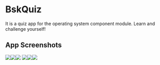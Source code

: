 # BskQuiz

It is a quiz app for the operating system component module. Learn and challenge yourself!

## App Screenshots


![](images/screen-0.png)![](images/screen-00.png)![](images/screen-01.png)
![](images/screen-02.png)![](images/screen-03.png)![](images/screen-04.png)

